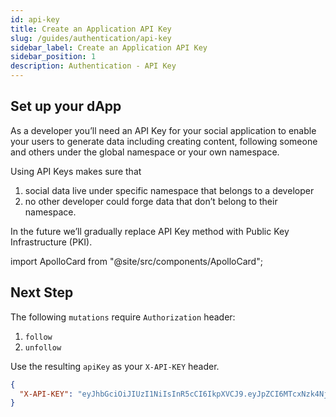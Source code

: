 ```yaml
---
id: api-key
title: Create an Application API Key
slug: /guides/authentication/api-key
sidebar_label: Create an Application API Key
sidebar_position: 1
description: Authentication - API Key
---
```


## Set up your dApp

As a developer you’ll need an API Key for your social application to enable your users to generate data including creating content, following someone and others under the global namespace or your own namespace.

Using API Keys makes sure that

1. social data live under specific namespace that belongs to a developer
2. no other developer could forge data that don’t belong to their namespace.

In the future we’ll gradually replace API Key method with Public Key Infrastructure (PKI).

import ApolloCard from "@site/src/components/ApolloCard";

<ApolloCard queryName="createAPIKey" />

## Next Step

The following `mutations` require `Authorization` header:

1. `follow`
2. `unfollow`

Use the resulting `apiKey` as your `X-API-KEY` header.

```json
{
  "X-API-KEY": "eyJhbGciOiJIUzI1NiIsInR5cCI6IkpXVCJ9.eyJpZCI6MTcxNzk4NjkxODQsImVtYWlsIjoiaGlAY3liZXJjb25uZWN0Lm1lIiwidHdpdHRlcklEIjoiQGN5YmVyY29ubmVjdGhxIiwibmFtZXNwYWNlIjoiQ3liZXJDb25uZWN0Iiwib3JpZ2luX2hvc3QiOiJjeWJlcmNvbm5lY3QubWUiLCJpc3MiOiJDeWJlckNvbm5lY3QiLCJleHAiOjE2NjU4NjUyNzQsImlhdCI6MTY2MzI3MzI3NH0.VCqlS7eDzqZGq--WfJ102qVWlgXcLkMgSSlzkl9bQLU"
}
```
